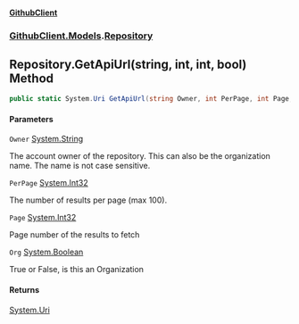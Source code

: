 #### [GithubClient](index 'index')
### [GithubClient.Models](GithubClient.Models 'GithubClient.Models').[Repository](GithubClient.Models.Repository 'GithubClient.Models.Repository')

## Repository.GetApiUrl(string, int, int, bool) Method

```csharp
public static System.Uri GetApiUrl(string Owner, int PerPage, int Page, bool Org);
```
#### Parameters

<a name='GithubClient.Models.Repository.GetApiUrl(string,int,int,bool).Owner'></a>

`Owner` [System.String](https://docs.microsoft.com/en-us/dotnet/api/System.String 'System.String')

The account owner of the repository. This can also be the organization name. The name is not case sensitive.

<a name='GithubClient.Models.Repository.GetApiUrl(string,int,int,bool).PerPage'></a>

`PerPage` [System.Int32](https://docs.microsoft.com/en-us/dotnet/api/System.Int32 'System.Int32')

The number of results per page (max 100).

<a name='GithubClient.Models.Repository.GetApiUrl(string,int,int,bool).Page'></a>

`Page` [System.Int32](https://docs.microsoft.com/en-us/dotnet/api/System.Int32 'System.Int32')

Page number of the results to fetch

<a name='GithubClient.Models.Repository.GetApiUrl(string,int,int,bool).Org'></a>

`Org` [System.Boolean](https://docs.microsoft.com/en-us/dotnet/api/System.Boolean 'System.Boolean')

True or False, is this an Organization

#### Returns
[System.Uri](https://docs.microsoft.com/en-us/dotnet/api/System.Uri 'System.Uri')